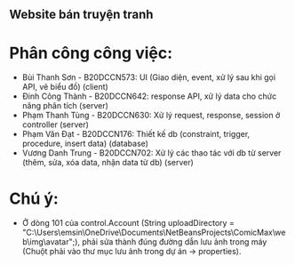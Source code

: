 ## Website bán truyện tranh
# Phân công công việc:
- Bùi Thanh Sơn - B20DCCN573: UI (Giao diện, event, xử lý sau khi gọi API, vẽ biểu đồ) (client)
- Đinh Công Thành - B20DCCN642: response API, xử lý data cho chức năng phân tích (server)
- Phạm Thanh Tùng - B20DCCN630: Xử lý request, response, session ở controller (server)
- Phạm Văn Đạt - B20DCCN176: Thiết kế db (constraint, trigger, procedure, insert data) (database)
- Vương Danh Trung - B20DCCN702: Xử lý các thao tác với db từ server (thêm, sửa, xóa data, nhận data từ db) (server)

# Chú ý:
- Ở dòng 101 của control.Account (String uploadDirectory = "C:\\Users\\emsin\\OneDrive\\Documents\\NetBeansProjects\\ComicMax\\web\\img\\avatar";), phải sửa thành đúng đường dẫn lưu ảnh trong máy (Chuột phải vào thư mục lưu ảnh trong dự án -> properties).
